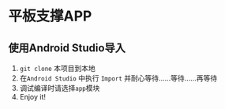 # 平板支撑APP

使用Android Studio导入
---
1. `git clone` 本项目到本地
2. 在`Android Studio` 中执行 `Import` 并耐心等待……等待……再等待
3. 调试编译时请选择`app`模块
4. Enjoy it!
